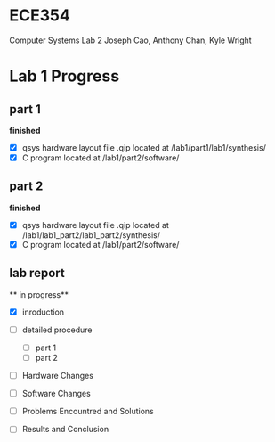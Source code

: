 # ECE354
Computer Systems Lab 2
Joseph Cao, Anthony Chan, Kyle Wright

# Lab 1 Progress
 ## part 1 
  **finished**
  - [x] qsys hardware layout file .qip located at /lab1/part1/lab1/synthesis/
  - [x] C program located at /lab1/part2/software/
  
 ## part 2 
  **finished**
  - [x] qsys hardware layout file .qip located at /lab1/lab1_part2/lab1_part2/synthesis/
  - [x] C program located at /lab1/part2/software/
  
 ## lab report
  ** in progress** 
  - [x] inroduction
  - [ ] detailed procedure
    - [ ] part 1
    - [ ] part 2
  - [ ] Hardware Changes
  - [ ] Software Changes
  - [ ] Problems Encountred and Solutions
  - [ ] Results and Conclusion

  
  
